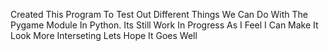 Created This Program To Test Out Different Things We Can Do With The Pygame Module In Python. Its Still Work In Progress As I Feel I Can Make It Look More Interseting
Lets Hope It Goes Well
